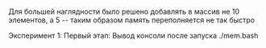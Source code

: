 Для большей наглядности было решено добавлять в массив не 10 элементов, а 5 -- таким образом память переполняется не так быстро

Эксперимент 1:
  Первый этап:
    Вывод консоли после запуска ./mem.bash
    
    
    
    
    

